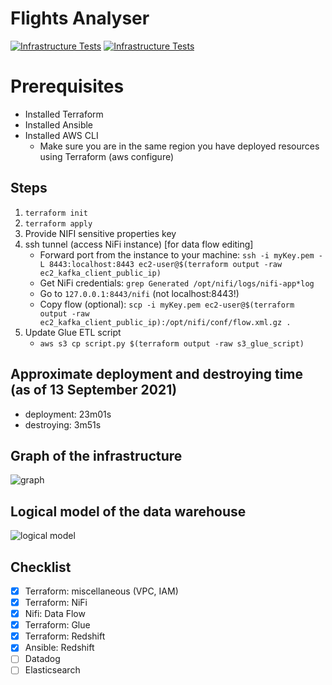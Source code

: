 # Flights Analyser

[![Infrastructure Tests](https://www.bridgecrew.cloud/badges/github/piotsik/project/general)](https://www.bridgecrew.cloud/link/badge?vcs=github&fullRepo=piotsik%2Fproject&benchmark=INFRASTRUCTURE+SECURITY)
[![Infrastructure Tests](https://www.bridgecrew.cloud/badges/github/piotsik/project/cis_aws)](https://www.bridgecrew.cloud/link/badge?vcs=github&fullRepo=piotsik%2Fproject&benchmark=CIS+AWS+V1.2)

# Prerequisites
- Installed Terraform
- Installed Ansible
- Installed AWS CLI
    - Make sure you are in the same region you have deployed resources using Terraform (aws configure)

## Steps
1. `terraform init`
2. `terraform apply`
3. Provide NIFI sensitive properties key 
4. ssh tunnel (access NiFi instance) [for data flow editing]
    - Forward port from the instance to your machine: 
    `ssh -i myKey.pem -L 8443:localhost:8443 ec2-user@$(terraform output -raw ec2_kafka_client_public_ip)`
    - Get NiFi credentials: 
    `grep Generated /opt/nifi/logs/nifi-app*log`
    - Go to `127.0.0.1:8443/nifi` (not localhost:8443!)
    - Copy flow (optional):
    `scp -i myKey.pem ec2-user@$(terraform output -raw ec2_kafka_client_public_ip):/opt/nifi/conf/flow.xml.gz .`
5. Update Glue ETL script
    - `aws s3 cp script.py $(terraform output -raw s3_glue_script)`

## Approximate deployment and destroying time (as of 13 September 2021)
- deployment: 23m01s
- destroying:  3m51s

## Graph of the infrastructure
![graph](https://github.com/piotsik/flights_analyser/blob/main/images/graph.png)

## Logical model of the data warehouse
![logical model](https://github.com/piotsik/flights_analyser/blob/main/images/logicalmodel.png)

## Checklist
- [x] Terraform: miscellaneous (VPC, IAM)
- [x] Terraform: NiFi
- [x] Nifi: Data Flow
- [x] Terraform: Glue
- [x] Terraform: Redshift
- [x] Ansible: Redshift
- [ ] Datadog
- [ ] Elasticsearch
